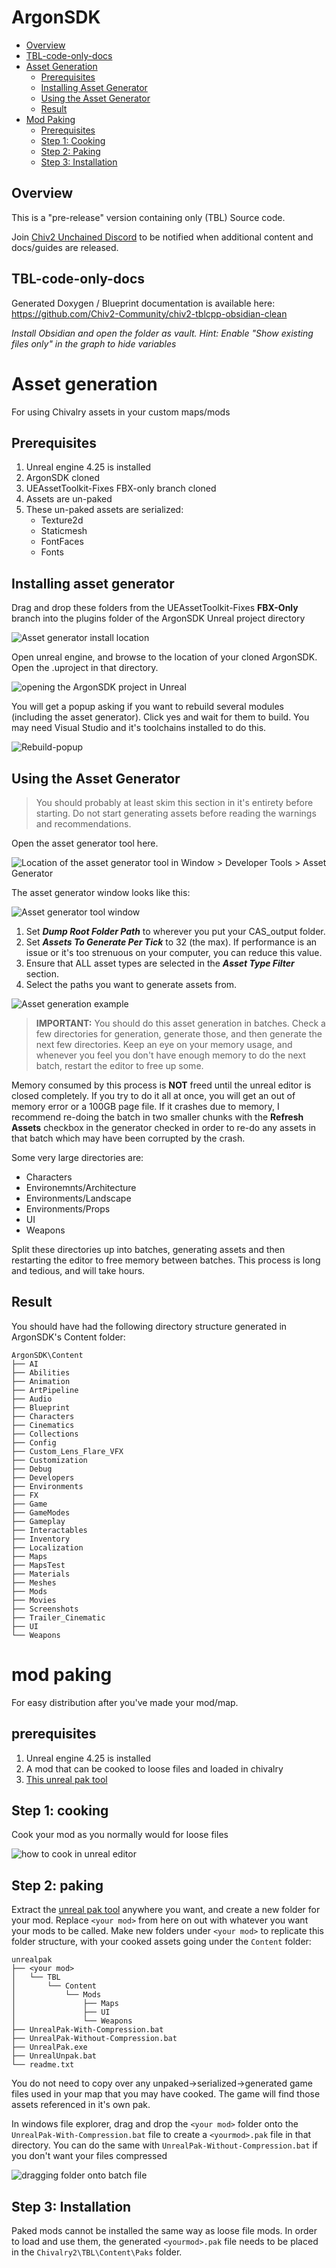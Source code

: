 # ArgonSDK

- [Overview](#overview)
- [TBL-code-only-docs](#tbl-code-only-docs)
- [Asset Generation](#asset-generation)
  - [Prerequisites](#prerequisites)
  - [Installing Asset Generator](#installing-asset-generator)
  - [Using the Asset Generator](#using-the-asset-generator)
  - [Result](#result)
- [Mod Paking](#mod-paking)
  - [Prerequisites](#prerequisites-1)
  - [Step 1: Cooking](#step-1-cooking)
  - [Step 2: Paking](#step-2-paking)
  - [Step 3: Installation](#step-3-installation)

## Overview

This is a "pre-release" version containing only (TBL) Source code.

Join [Chiv2 Unchained Discord](https://discord.gg/chiv2unchained) to be notified when additional content and docs/guides are released.

## TBL-code-only-docs

Generated Doxygen / Blueprint documentation is available here: https://github.com/Chiv2-Community/chiv2-tblcpp-obsidian-clean

_Install Obsidian and open the folder as vault. Hint: Enable "Show existing files only" in the graph to hide variables_

# Asset generation

For using Chivalry assets in your custom maps/mods

## Prerequisites

1. Unreal engine 4.25 is installed
2. ArgonSDK cloned
3. UEAssetToolkit-Fixes FBX-only branch cloned
4. Assets are un-paked
5. These un-paked assets are serialized:
    * Texture2d
    * Staticmesh
    * FontFaces
    * Fonts

## Installing asset generator

Drag and drop these folders from the UEAssetToolkit-Fixes **FBX-Only** branch into the plugins folder of the ArgonSDK Unreal project directory

![Asset generator install location](docs-assets/assetGen/docs-assets/assetGenPluginsMove-annotated.png)

Open unreal engine, and browse to the location of your cloned ArgonSDK. Open the .uproject in that directory.

![opening the ArgonSDK project in Unreal](docs-assets/assetGen/open_sdk_proj-annotated.png)

You will get a popup asking if you want to rebuild several modules (including the asset generator). Click yes and wait for them to build. You may need Visual Studio and it's toolchains installed to do this.

![Rebuild-popup](docs-assets/assetGen/rebuild-models-annotated.png)

## Using the Asset Generator

> You should probably at least skim this section in it's entirety before starting. Do not start generating assets before reading the warnings and recommendations.

Open the asset generator tool here.

![Location of the asset generator tool in Window > Developer Tools > Asset Generator](docs-assets/assetGen/asset-generator-location.png)

The asset generator window looks like this:

![Asset generator tool window](docs-assets/assetGen/asset-gen.png)

1. Set ***Dump Root Folder Path*** to wherever you put your CAS_output folder.
2. Set ***Assets To Generate Per Tick*** to 32 (the max). If performance is an issue or it's too strenuous on your computer, you can reduce this value.
3. Ensure that ALL asset types are selected in the ***Asset Type Filter*** section.
4. Select the paths you want to generate assets from.

![Asset generation example](docs-assets/assetGen/during-generation.png)

>**IMPORTANT:** You should do this asset generation in batches. Check a few directories for generation, generate those, and then generate the next few directories. Keep an eye on your memory usage, and whenever you feel you don't have enough memory to do the next batch, restart the editor to free up some. 

Memory consumed by this process is **NOT** freed until the unreal editor is closed completely. If you try to do it all at once, you will get an out of memory error or a 100GB page file. If it crashes due to memory, I recommend re-doing the batch in two smaller chunks with the **Refresh Assets** checkbox in the generator checked in order to re-do any assets in that batch which may have been corrupted by the crash.

Some very large directories are:
* Characters
* Environemnts/Architecture
* Environments/Landscape
* Environments/Props
* UI
* Weapons

Split these directories up into batches, generating assets and then restarting the editor to free memory between batches. This process is long and tedious, and will take hours.

## Result
You should have had the following directory structure generated in ArgonSDK's Content folder:
```
ArgonSDK\Content
├── AI
├── Abilities
├── Animation
├── ArtPipeline
├── Audio
├── Blueprint
├── Characters
├── Cinematics
├── Collections
├── Config
├── Custom_Lens_Flare_VFX
├── Customization
├── Debug
├── Developers
├── Environments
├── FX
├── Game
├── GameModes
├── Gameplay
├── Interactables
├── Inventory
├── Localization
├── Maps
├── MapsTest
├── Materials
├── Meshes
├── Mods
├── Movies
├── Screenshots
├── Trailer_Cinematic
├── UI
└── Weapons
```

# mod paking

For easy distribution after you've made your mod/map.

## prerequisites

1. Unreal engine 4.25 is installed
2. A mod that can be cooked to loose files and loaded in chivalry
3. [This unreal pak tool](https://www.fluffyquack.com/tools/unrealpak.rar)

## Step 1: cooking

Cook your mod as you normally would for loose files

![how to cook in unreal editor](docs-assets/modPak/cooking.png)

## Step 2: paking

Extract the [unreal pak tool](https://www.fluffyquack.com/tools/unrealpak.rar) anywhere you want, and create a new folder for your mod. Replace `<your mod>` from here on out with whatever you want your mods to be called. Make new folders under `<your mod>` to replicate this folder structure, with your cooked assets going under the `Content` folder:

```
unrealpak
├── <your mod>
│   └── TBL
│       └── Content
│           └── Mods
│               ├── Maps
│               ├── UI
│               └── Weapons
├── UnrealPak-With-Compression.bat
├── UnrealPak-Without-Compression.bat
├── UnrealPak.exe
├── UnrealUnpak.bat
└── readme.txt
```

You do not need to copy over any unpaked->serialized->generated game files used in your map that you may have cooked. The game will find those assets referenced in it's own pak.

In windows file explorer, drag and drop the `<your mod>` folder onto the `UnrealPak-With-Compression.bat` file to create a `<yourmod>.pak` file in that directory. You can do the same with `UnrealPak-Without-Compression.bat` if you don't want your files compressed

![dragging folder onto batch file](docs-assets/modPak/paking.gif)

## Step 3: Installation

Paked mods cannot be installed the same way as loose file mods. In order to load and use them, the generated `<yourmod>.pak` file needs to be placed in the `Chivalry2\TBL\Content\Paks` folder. 
